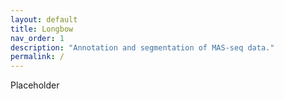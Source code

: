 ```yaml
---
layout: default
title: Longbow
nav_order: 1
description: "Annotation and segmentation of MAS-seq data."
permalink: /
---
```


Placeholder